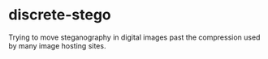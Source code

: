 # discrete-stego
Trying to move steganography in digital images past the compression used by many image hosting sites.
